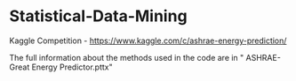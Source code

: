 # Statistical-Data-Mining
Kaggle Competition - https://www.kaggle.com/c/ashrae-energy-prediction/

The full information about the methods used in the code are in " ASHRAE-Great Energy Predictor.pttx"	

